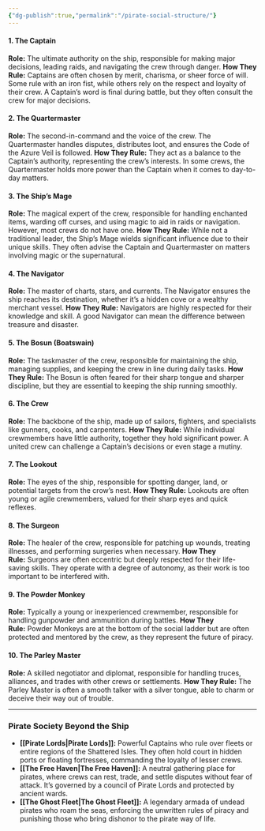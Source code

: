 ```yaml
---
{"dg-publish":true,"permalink":"/pirate-social-structure/"}
---
```



#### **1. The Captain**
**Role:** The ultimate authority on the ship, responsible for making major decisions, leading raids, and navigating the crew through danger.
**How They Rule:** Captains are often chosen by merit, charisma, or sheer force of will. Some rule with an iron fist, while others rely on the respect and loyalty of their crew. A Captain’s word is final during battle, but they often consult the crew for major decisions.

#### **2. The Quartermaster**
**Role:** The second-in-command and the voice of the crew. The Quartermaster handles disputes, distributes loot, and ensures the Code of the Azure Veil is followed.
**How They Rule:** They act as a balance to the Captain’s authority, representing the crew’s interests. In some crews, the Quartermaster holds more power than the Captain when it comes to day-to-day matters.

#### **3. The Ship’s Mage**
**Role:** The magical expert of the crew, responsible for handling enchanted items, warding off curses, and using magic to aid in raids or navigation.  However, most crews do not have one.
**How They Rule:** While not a traditional leader, the Ship’s Mage wields significant influence due to their unique skills. They often advise the Captain and Quartermaster on matters involving magic or the supernatural.

#### **4. The Navigator**
**Role:** The master of charts, stars, and currents. The Navigator ensures the ship reaches its destination, whether it’s a hidden cove or a wealthy merchant vessel.
**How They Rule:** Navigators are highly respected for their knowledge and skill. A good Navigator can mean the difference between treasure and disaster.

#### **5. The Bosun (Boatswain)**
**Role:** The taskmaster of the crew, responsible for maintaining the ship, managing supplies, and keeping the crew in line during daily tasks.
**How They Rule:** The Bosun is often feared for their sharp tongue and sharper discipline, but they are essential to keeping the ship running smoothly.

#### **6. The Crew**
**Role:** The backbone of the ship, made up of sailors, fighters, and specialists like gunners, cooks, and carpenters.
**How They Rule:** While individual crewmembers have little authority, together they hold significant power. A united crew can challenge a Captain’s decisions or even stage a mutiny.

#### **7. The Lookout**
**Role:** The eyes of the ship, responsible for spotting danger, land, or potential targets from the crow’s nest.
**How They Rule:** Lookouts are often young or agile crewmembers, valued for their sharp eyes and quick reflexes.

#### **8. The Surgeon**
**Role:** The healer of the crew, responsible for patching up wounds, treating illnesses, and performing surgeries when necessary.
**How They Rule:** Surgeons are often eccentric but deeply respected for their life-saving skills. They operate with a degree of autonomy, as their work is too important to be interfered with.

#### **9. The Powder Monkey**
**Role:** Typically a young or inexperienced crewmember, responsible for handling gunpowder and ammunition during battles.
**How They Rule:** Powder Monkeys are at the bottom of the social ladder but are often protected and mentored by the crew, as they represent the future of piracy.

#### **10. The Parley Master**
**Role:** A skilled negotiator and diplomat, responsible for handling truces, alliances, and trades with other crews or settlements.
**How They Rule:** The Parley Master is often a smooth talker with a silver tongue, able to charm or deceive their way out of trouble.

---

### **Pirate Society Beyond the Ship**

- **[[Pirate Lords\|Pirate Lords]]:** Powerful Captains who rule over fleets or entire regions of the Shattered Isles. They often hold court in hidden ports or floating fortresses, commanding the loyalty of lesser crews.
- **[[The Free Haven\|The Free Haven]]:** A neutral gathering place for pirates, where crews can rest, trade, and settle disputes without fear of attack. It’s governed by a council of Pirate Lords and protected by ancient wards.
- **[[The Ghost Fleet\|The Ghost Fleet]]:** A legendary armada of undead pirates who roam the seas, enforcing the unwritten rules of piracy and punishing those who bring dishonor to the pirate way of life.